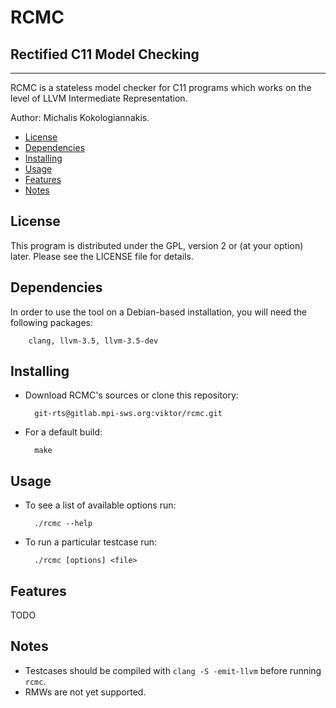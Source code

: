 RCMC
=====
Rectified C11 Model Checking
----------------------------

---

RCMC is a stateless model checker for C11 programs which works on the
level of LLVM Intermediate Representation. 

Author: Michalis Kokologiannakis.

* [License](#license)
* [Dependencies](#dependencies)
* [Installing](#installing)
* [Usage](#usage)
* [Features](#features)
* [Notes](#notes)

<a name="license">License</a>
-----------------------------

This program is distributed under the GPL, version 2 or (at your option) 
later. Please see the LICENSE file for details.

<a name="dependencies">Dependencies</a>
---------------------------------------

In order to use the tool on a Debian-based installation, you will need the
following packages:

		clang, llvm-3.5, llvm-3.5-dev

<a name="installing">Installing</a>
----------------------------------

* Download RCMC's sources or clone this repository:

		git-rts@gitlab.mpi-sws.org:viktor/rcmc.git

* For a default build:

		make

<a name="usage">Usage</a>
-------------------------

* To see a list of available options run:

		./rcmc --help
		
* To run a particular testcase run:

		./rcmc [options] <file>

<a name="features">Features</a>
-------------------------------

TODO

<a name="notes">Notes</a>
------------------------

* Testcases should be compiled with `clang -S -emit-llvm` before running `rcmc`.
* RMWs are not yet supported.
